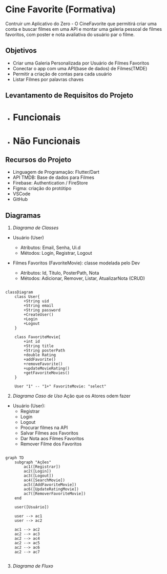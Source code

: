 # Cine Favorite (Formativa)
Contruir um Aplicativo do Zero - O CineFavorite que permitirá criar uma conta e buscar filmes em uma API e montar uma galeria pessoal de filmes favoritos, com poster e nota avaliativa do usuário par o filme.

## Objetivos
- Criar uma Galeria Personalizada por Usuário de Filmes Favoritos
- Conectar o app com uma API(base de dados) de Filmes(TMDE)
- Permitir a criação de contas para cada usuário
- Listar Filmes por palavras chaves

## Levantamento de Requisitos do Projeto

- # Funcionais

- # Não Funcionais


## Recursos do Projeto

- Linguagem de Programação: Flutter/Dart
- API TMDB: Base de dados para Filmes
- Firebase: Authentication / FireStore
- Figma: criação do protótipo
- VSCode
- GitHub

## Diagramas

1. *Diagrama de Classes*

- Usuário (User)
    - Atributos: Email, Senha, Ui.d
    - Métodos: Login, Registrar, Logout

- Filmes Favoritos (FavoriteMovie): classe modelada pelo Dev
    - Atributos: Id, Título, PosterPath, Nota
    - Métodos: Adicionar, Remover, Listar, AtualizarNota (CRUD)


```mermaid

classDiagram
    class User{
        +String uid
        +String email
        +String password
        +CreateUser()
        +Login
        +Logout
    }

    class FavoriteMovie{
        +int id
        +String title
        +String posterPath
        +double Rating
        +addFavorite()      
        +removeFavorite()
        +updateMovieRating()
        +getFavoriteMovies()
    }

    User "1" -- "1+" FavoriteMovie: "select"
```

2. *Diagrama Caso de Uso*
Ação que os Atores odem fazer

- Usuário (User):
    - Registrar
    - Login
    - Logout
    - Procurar filmes na API
    - Salvar Filmes aos Favoritos
    - Dar Nota aos Filmes Favoritos
    - Remover Filme dos Favoritos

```mermaid

graph TD
    subgraph "Ações"
        ac1([Registrar])
        ac2([Login])
        ac3([Logout])
        ac4([SearchMovie])
        ac5([AddFavoriteMovie])
        ac6([UpdateRatingMovie])
        ac7([RemoverFavoriteMovie])
    end

    user([Usuário])

    user --> ac1
    user --> ac2

    ac1 --> ac2
    ac2 --> ac3
    ac2 --> ac4
    ac2 --> ac5
    ac2 --> ac6
    ac2 --> ac7
    
```
3. *Diagrama de Fluxo*